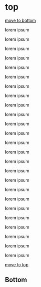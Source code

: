# top 

[move to bottom](#bottom)

lorem ipsum 

lorem ipsum 

lorem ipsum 

lorem ipsum 

lorem ipsum 

lorem ipsum 

lorem ipsum 

lorem ipsum 

lorem ipsum 

lorem ipsum 

lorem ipsum 

lorem ipsum 

lorem ipsum 

lorem ipsum 

lorem ipsum 

lorem ipsum 

lorem ipsum 

lorem ipsum 

lorem ipsum 

lorem ipsum 

lorem ipsum 

lorem ipsum 

lorem ipsum 

lorem ipsum 

lorem ipsum 

[move to top](#top)

## Bottom
